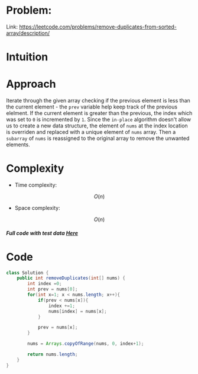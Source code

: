 # Problem:
Link: <a href="https://leetcode.com/problems/remove-duplicates-from-sorted-array/description/">https://leetcode.com/problems/remove-duplicates-from-sorted-array/description/</a>
# Intuition
<!-- Describe your first thoughts on how to solve this problem. -->

# Approach
Iterate through the given array checking if the previous element is less than the current element - the `prev` variable help keep track of the previous elelment. If the current element is greater than the previous, the index which was set to `0` is incremented by `1`. Since the `in-place` algorithm doesn't allow us to create a new data structure, the element of `nums` at the index location is overriden and replaced with a unique element of `nums` array. Then a `subarray` of `nums` is reassigned to the original array to remove the unwanted elements.

# Complexity
- Time complexity:
<!-- Add your time complexity here, e.g. $$O(n)$$ -->
$$O(n)$$

- Space complexity:
<!-- Add your space complexity here, e.g. $$O(n)$$ -->
$$O(n)$$

##### Full code with test data <a href="/RemoveDuplicates.java"> Here</a>

# Code

```java
class Solution {
    public int removeDuplicates(int[] nums) {
        int index =0;
        int prev = nums[0];
        for(int x=1; x < nums.length; x++){
            if(prev < nums[x]){
                index +=1;
                nums[index] = nums[x];
            }

            prev = nums[x];
        }

        nums = Arrays.copyOfRange(nums, 0, index+1);

        return nums.length;
    }
}
```
